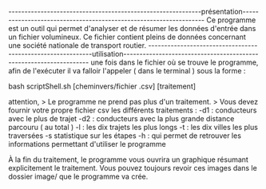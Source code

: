 ------------------------------------------------------------présentation------------------------------------------------------------------ 
Ce programme est un outil qui permet d'analyser et de résumer les données d'entrée dans
un fichier volumineux. Ce fichier contient pleins de données concernant une société
nationale de transport routier.
------------------------------------------------------------utilisation-------------------------------------------------------------------
une fois dans le fichier où se trouve le programme, afin de l'exécuter il va falloir l'appeler ( dans le terminal ) sous la forme :

bash scriptShell.sh [cheminvers/fichier .csv] [traitement]

attention, > Le programme ne prend pas plus d'un traitement.
           > Vous devez fournir votre propre fichier csv
les différents traitements : 
  -d1 : conducteurs avec le plus de trajet
  -d2 : conducteurs avec la plus grande distance parcouru ( au total )
  -l : les dix trajets les plus longs
  -t : les dix villes les plus traversées
  -s statistique sur les étapes
  -h : qui permet de retrouver les informations permettant d'utiliser le programme

À la fin du traitement, le programme vous ouvrira un graphique résumant explicitement le traitement.
Vous pouvez toujours revoir ces images dans le dossier image/ que le programme va crée.
